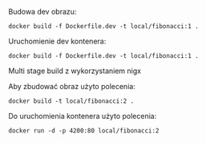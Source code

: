 Budowa dev obrazu: 

`docker build -f Dockerfile.dev -t local/fibonacci:1 .`

Uruchomienie dev kontenera:

`docker build -f Dockerfile.dev -t local/fibonacci:1 .`

Multi stage build z wykorzystaniem nigx

Aby zbudować obraz użyto polecenia:

`docker build -t local/fibonacci:2 .`

Do uruchomienia kontenera użyto polecenia:

`docker run -d -p 4200:80 local/fibonacci:2`
